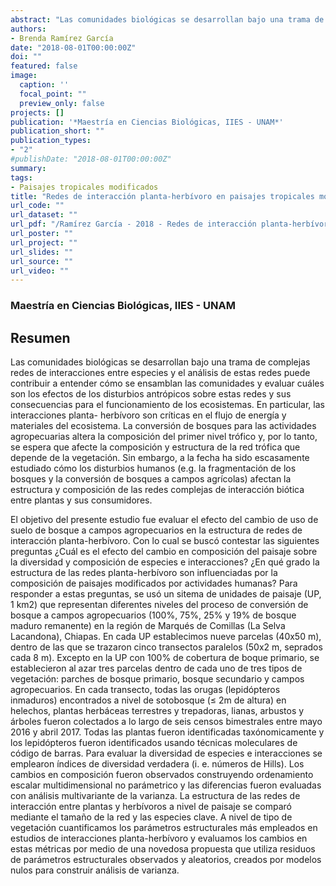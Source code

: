 ```yaml
---
abstract: "Las comunidades biológicas se desarrollan bajo una trama de complejas redes de interacciones entre especies y el análisis de estas redes puede contribuir a entender cómo se ensamblan las comunidades y evaluar cuáles son los efectos de los disturbios antrópicos sobre estas redes y sus consecuencias para el funcionamiento de los ecosistemas. En particular, las interacciones planta- herbívoro son críticas en el flujo de energía y materiales del ecosistema. La conversión de bosques para las actividades agropecuarias altera la composición del primer nivel trófico y, por lo tanto, se espera que afecte la composición y estructura de la red trófica que depende de la vegetación. Sin embargo, a la fecha ha sido escasamente estudiado cómo los disturbios humanos (e.g. la fragmentación de los bosques y la conversión de bosques a campos agrícolas) afectan la estructura y composición de las redes complejas de interacción biótica entre plantas y sus consumidores."
authors:
- Brenda Ramírez García
date: "2018-08-01T00:00:00Z"
doi: ""
featured: false
image:
  caption: ''
  focal_point: ""
  preview_only: false
projects: []
publication: '*Maestría en Ciencias Biológicas, IIES - UNAM*'
publication_short: ""
publication_types:
- "2"
#publishDate: "2018-08-01T00:00:00Z"
summary: 
tags:
- Paisajes tropicales modificados
title: "Redes de interacción planta-herbívoro en paisajes tropicales modificados por actividades humanas"
url_code: ""
url_dataset: ""
url_pdf: "/Ramírez García - 2018 - Redes de interacción planta-herbívoro en paisajes tropicales modificados por actividades humanas.pdf"
url_poster: ""
url_project: ""
url_slides: ""
url_source: ""
url_video: ""
---
```

### Maestría en Ciencias Biológicas, IIES - UNAM

## Resumen

Las comunidades biológicas se desarrollan bajo una trama de complejas redes de interacciones entre especies y el análisis de estas redes puede contribuir a entender cómo se ensamblan las comunidades y evaluar cuáles son los efectos de los disturbios antrópicos sobre estas redes y sus consecuencias para el funcionamiento de los ecosistemas. En particular, las interacciones planta- herbívoro son críticas en el flujo de energía y materiales del ecosistema. La conversión de bosques para las actividades agropecuarias altera la composición del primer nivel trófico y, por lo tanto, se espera que afecte la composición y estructura de la red trófica que depende de la vegetación. Sin embargo, a la fecha ha sido escasamente estudiado cómo los disturbios humanos (e.g. la fragmentación de los bosques y la conversión de bosques a campos agrícolas) afectan la estructura y composición de las redes complejas de interacción biótica entre plantas y sus consumidores.

El objetivo del presente estudio fue evaluar el efecto del cambio de uso de suelo de bosque a campos agropecuarios en la estructura de redes de interacción planta-herbívoro. Con lo cual se buscó contestar las siguientes preguntas ¿Cuál es el efecto del cambio en composición del paisaje sobre la diversidad y composición de especies e interacciones? ¿En qué grado la estructura de las redes planta-herbívoro son influenciadas por la composición de paisajes modificados por actividades humanas? Para responder a estas preguntas, se usó un sitema de unidades de paisaje (UP, 1 km2) que representan diferentes niveles del proceso de conversión de bosque a campos agropecuarios (100%, 75%, 25% y 19% de bosque maduro remanente) en la región de Marqués de Comillas (La Selva Lacandona), Chiapas. En cada UP establecimos nueve parcelas (40x50 m), dentro de las que se trazaron cinco transectos paralelos (50x2 m, seprados cada 8 m). Excepto en la UP con 100% de cobertura de boque primario, se establecieron al azar tres parcelas dentro de cada uno de tres tipos de vegetación: parches de bosque primario, bosque secundario y campos agropecuarios. En cada transecto, todas las orugas (lepidópteros inmaduros) encontrados a nivel de sotobosque (≤ 2m de altura) en helechos, plantas herbáceas terrestres y trepadoras, lianas, arbustos y árboles fueron colectados a lo largo de seis censos bimestrales entre mayo 2016 y abril 2017. Todas las plantas fueron identificadas taxónomicamente y los lepidópteros fueron identificados usando técnicas moleculares de código de barras. Para evaluar la diversidad de especies e interacciones se emplearon índices de diversidad verdadera (i. e. números de Hills). Los cambios en composición fueron observados construyendo ordenamiento escalar multidimensional no parámetrico y las diferencias fueron evaluadas con análisis multivariante de la varianza. La estructura de las redes de interacción entre plantas y herbívoros a nivel de paisaje se comparó mediante el tamaño de la red y las especies clave. A nivel de tipo de vegetación cuantificamos los parámetros estructurales más empleados en estudios de interacciones planta-herbívoro y evaluamos los cambios en estas métricas por medio de una novedosa propuesta que utiliza residuos de parámetros estructurales observados y aleatorios, creados por modelos nulos para construir análisis de varianza.
